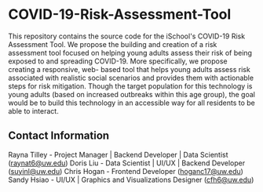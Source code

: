# COVID-19-Risk-Assessment-Tool
This repository contains the source code for the iSchool's COVID-19 Risk Assessment Tool.
We propose the building and creation of a risk assessment tool focused on helping young adults assess their  risk of being exposed to and spreading COVID-19. More specifically, we propose creating a responsive, web- based tool that helps young adults assess risk associated with realistic social scenarios and provides them with  actionable steps for risk mitigation. Though the target population for this technology is young adults (based on increased outbreaks within this age group), the goal would be to build this technology in an accessible way for all residents to be able to interact.

## Contact Information
Rayna Tilley - Project Manager | Backend Developer | Data Scientist (raynat6@uw.edu)
Doris Liu - Data Scientist | UI/UX | Backend Developer (suyinl@uw.edu)
Chris Hogan - Frontend Developer (hoganc17@uw.edu)
Sandy Hsiao - UI/UX | Graphics and Visualizations Designer (cfh6@uw.edu)
